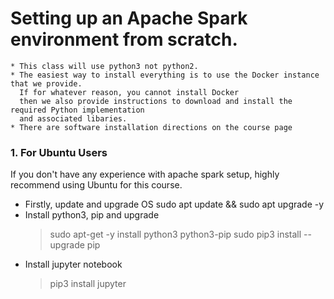 # Setting up an Apache Spark environment from scratch.
    * This class will use python3 not python2.
    * The easiest way to install everything is to use the Docker instance that we provide. 
      If for whatever reason, you cannot install Docker 
      then we also provide instructions to download and install the required Python implementation 
      and associated libaries.
    * There are software installation directions on the course page

### 1. For Ubuntu Users
If you don't have any experience with apache spark setup, highly recommend using Ubuntu for this course.

 * Firstly, update and upgrade OS
       sudo apt update && sudo apt upgrade -y 
 * Install python3, pip and upgrade
    > sudo apt-get -y install python3 python3-pip
    > sudo pip3 install --upgrade pip
 * Install jupyter notebook
    > pip3 install jupyter
